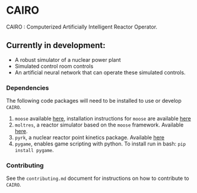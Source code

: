 # CAIRO
CAIRO : Computerized Artificially Intelligent Reactor Operator.  

## Currently in development:
- A robust simulator of a nuclear power plant
- Simulated control room controls
- An artificial neural network that can operate these simulated controls. 

### Dependencies
The following code packages will need to be installed to use or develop `CAIRO`. 
1. `moose` available [here](https://github.com/idaholab/moose), installation instructions for `moose` are available [here](https://mooseframework.inl.gov/getting_started/installation/ubuntu.html)
2. `moltres`, a reactor simulator based on the `moose` framework. Available [here](https://github.com/arfc/moltres). 
3. `pyrk`, a nuclear reactor point kinetics package. Available [here](https://github.com/pyrk/pyrk)
4. `pygame`, enables game scripting with python. To install run in bash: `pip install pygame`. 

### Contributing
See the `contributing.md` document for instructions on how to  contribute to `CAIRO`.
